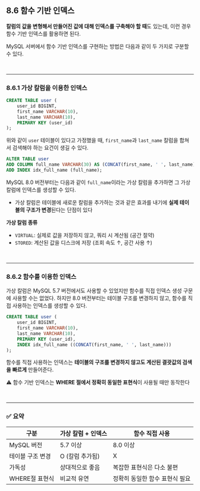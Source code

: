 ## 8.6 함수 기반 인덱스
**칼럼의 값을 변형해서 만들어진 값에 대해 인덱스를 구축해야 할 때**도 있는데, 이런 경우 함수 기반 인덱스를 활용하면 된다.

MySQL 서버에서 함수 기반 인덱스를 구현하는 방법은 다음과 같이 두 가지로 구분할 수 있다.

<br>

---

### 8.6.1 가상 칼럼을 이용한 인덱스
```sql
CREATE TABLE user (
    user_id BIGINT,
    first_name VARCHAR(10),
    last_name VARCHAR(10),
    PRIMARY KEY (user_id)
);
```
위와 같이 `user` 테이블이 있다고 가정했을 때, `first_name`과 `last_name` 칼럼을 합쳐서 검색해야 하는 요건이 생길 수 있다.
```sql
ALTER TABLE user
ADD COLUMN full_name VARCHAR(30) AS (CONCAT(first_name, ' ', last_name)) VIRTUAL,
ADD INDEX idx_full_name (full_name);
```

MySQL 8.0 버전부터는 다음과 같이 `full_name`이라는 가상 칼럼을 추가하면 그 가상 칼럼에 인덱스를 생성할 수 있다.
- 가상 칼럼은 테이블에 새로운 칼럼을 추가하는 것과 같은 효과를 내기에 **실제 테이블의 구조가 변경**된다는 단점이 있다

**가상 칼럼 종류**
- `VIRTUAL`: 실제로 값을 저장하지 않고, 쿼리 시 계산됨 (공간 절약)
- `STORED`: 계산된 값을 디스크에 저장 (조회 속도 ↑, 공간 사용 ↑)

<br>

---

### 8.6.2 함수를 이용한 인덱스
가상 칼럼은 MySQL 5.7 버전에서도 사용할 수 있었지만 함수를 직접 인덱스 생성 구문에 사용할 수는 없었다. 하지만 8.0 버전부터는 테이블 구조를 변경하지 않고, 함수를 직접 사용하는 인덱스를 생성할 수 있다.
```sql
CREATE TABLE user (
    user_id BIGINT,
    first_name VARCHAR(10),
    last_name VARCHAR(10),
    PRIMARY KEY (user_id),
    INDEX idx_full_name ((CONCAT(first_name, ' ', last_name)))
);
```

함수를 직접 사용하는 인덱스는 **테이블의 구조를 변경하지 않고도 계산된 결괏값의 검색을 빠르게** 만들어준다.

⚠️ 함수 기반 인덱스는 **WHERE 절에서 정확히 동일한 표현식**이 사용될 때만 동작한다

<br>

---

### ✅ 요약
| 구분             | 가상 칼럼 + 인덱스       | 함수 직접 사용                    |
|------------------|---------------------------|-----------------------------------|
| MySQL 버전       | 5.7 이상                  | 8.0 이상                          |
| 테이블 구조 변경 | O (칼럼 추가됨)          | X                                 |
| 가독성           | 상대적으로 좋음           | 복잡한 표현식은 다소 불편        |
| WHERE절 표현식   | 비교적 유연               | 정확히 동일한 함수 표현식 필요   |
